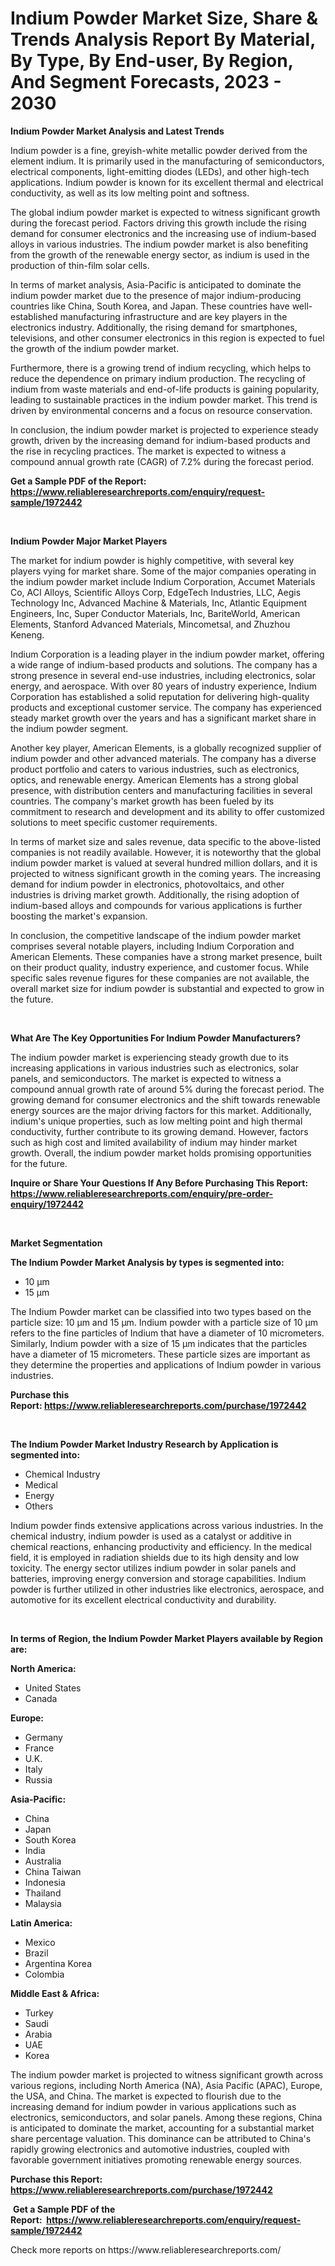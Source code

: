 <p><h1>Indium Powder Market Size, Share & Trends Analysis Report By Material, By Type, By End-user, By Region, And Segment Forecasts, 2023 - 2030</h1></p><p><strong>Indium Powder Market Analysis and Latest Trends</strong></p>
<p><p>Indium powder is a fine, greyish-white metallic powder derived from the element indium. It is primarily used in the manufacturing of semiconductors, electrical components, light-emitting diodes (LEDs), and other high-tech applications. Indium powder is known for its excellent thermal and electrical conductivity, as well as its low melting point and softness.</p><p>The global indium powder market is expected to witness significant growth during the forecast period. Factors driving this growth include the rising demand for consumer electronics and the increasing use of indium-based alloys in various industries. The indium powder market is also benefiting from the growth of the renewable energy sector, as indium is used in the production of thin-film solar cells.</p><p>In terms of market analysis, Asia-Pacific is anticipated to dominate the indium powder market due to the presence of major indium-producing countries like China, South Korea, and Japan. These countries have well-established manufacturing infrastructure and are key players in the electronics industry. Additionally, the rising demand for smartphones, televisions, and other consumer electronics in this region is expected to fuel the growth of the indium powder market.</p><p>Furthermore, there is a growing trend of indium recycling, which helps to reduce the dependence on primary indium production. The recycling of indium from waste materials and end-of-life products is gaining popularity, leading to sustainable practices in the indium powder market. This trend is driven by environmental concerns and a focus on resource conservation.</p><p>In conclusion, the indium powder market is projected to experience steady growth, driven by the increasing demand for indium-based products and the rise in recycling practices. The market is expected to witness a compound annual growth rate (CAGR) of 7.2% during the forecast period.</p></p>
<p><strong>Get a Sample PDF of the Report:&nbsp; <a href="https://www.reliableresearchreports.com/enquiry/request-sample/1972442">https://www.reliableresearchreports.com/enquiry/request-sample/1972442</a></strong></p>
<p>&nbsp;</p>
<p><strong>Indium Powder Major Market Players</strong></p>
<p><p>The market for indium powder is highly competitive, with several key players vying for market share. Some of the major companies operating in the indium powder market include Indium Corporation, Accumet Materials Co, ACI Alloys, Scientific Alloys Corp, EdgeTech Industries, LLC, Aegis Technology Inc, Advanced Machine & Materials, Inc, Atlantic Equipment Engineers, Inc, Super Conductor Materials, Inc, BariteWorld, American Elements, Stanford Advanced Materials, Mincometsal, and Zhuzhou Keneng.</p><p>Indium Corporation is a leading player in the indium powder market, offering a wide range of indium-based products and solutions. The company has a strong presence in several end-use industries, including electronics, solar energy, and aerospace. With over 80 years of industry experience, Indium Corporation has established a solid reputation for delivering high-quality products and exceptional customer service. The company has experienced steady market growth over the years and has a significant market share in the indium powder segment.</p><p>Another key player, American Elements, is a globally recognized supplier of indium powder and other advanced materials. The company has a diverse product portfolio and caters to various industries, such as electronics, optics, and renewable energy. American Elements has a strong global presence, with distribution centers and manufacturing facilities in several countries. The company's market growth has been fueled by its commitment to research and development and its ability to offer customized solutions to meet specific customer requirements.</p><p>In terms of market size and sales revenue, data specific to the above-listed companies is not readily available. However, it is noteworthy that the global indium powder market is valued at several hundred million dollars, and it is projected to witness significant growth in the coming years. The increasing demand for indium powder in electronics, photovoltaics, and other industries is driving market growth. Additionally, the rising adoption of indium-based alloys and compounds for various applications is further boosting the market's expansion.</p><p>In conclusion, the competitive landscape of the indium powder market comprises several notable players, including Indium Corporation and American Elements. These companies have a strong market presence, built on their product quality, industry experience, and customer focus. While specific sales revenue figures for these companies are not available, the overall market size for indium powder is substantial and expected to grow in the future.</p></p>
<p>&nbsp;</p>
<p><strong>What Are The Key Opportunities For Indium Powder Manufacturers?</strong></p>
<p><p>The indium powder market is experiencing steady growth due to its increasing applications in various industries such as electronics, solar panels, and semiconductors. The market is expected to witness a compound annual growth rate of around 5% during the forecast period. The growing demand for consumer electronics and the shift towards renewable energy sources are the major driving factors for this market. Additionally, indium's unique properties, such as low melting point and high thermal conductivity, further contribute to its growing demand. However, factors such as high cost and limited availability of indium may hinder market growth. Overall, the indium powder market holds promising opportunities for the future.</p></p>
<p><strong>Inquire or Share Your Questions If Any Before Purchasing This Report: <a href="https://www.reliableresearchreports.com/enquiry/pre-order-enquiry/1972442">https://www.reliableresearchreports.com/enquiry/pre-order-enquiry/1972442</a></strong></p>
<p>&nbsp;</p>
<p><strong>Market Segmentation</strong></p>
<p><strong>The Indium Powder Market Analysis by types is segmented into:</strong></p>
<p><ul><li>10 μm</li><li>15 μm</li></ul></p>
<p><p>The Indium Powder market can be classified into two types based on the particle size: 10 μm and 15 μm. Indium powder with a particle size of 10 μm refers to the fine particles of Indium that have a diameter of 10 micrometers. Similarly, Indium powder with a size of 15 μm indicates that the particles have a diameter of 15 micrometers. These particle sizes are important as they determine the properties and applications of Indium powder in various industries.</p></p>
<p><strong>Purchase this Report:&nbsp;<a href="https://www.reliableresearchreports.com/purchase/1972442">https://www.reliableresearchreports.com/purchase/1972442</a></strong></p>
<p>&nbsp;</p>
<p><strong>The Indium Powder Market Industry Research by Application is segmented into:</strong></p>
<p><ul><li>Chemical Industry</li><li>Medical</li><li>Energy</li><li>Others</li></ul></p>
<p><p>Indium powder finds extensive applications across various industries. In the chemical industry, indium powder is used as a catalyst or additive in chemical reactions, enhancing productivity and efficiency. In the medical field, it is employed in radiation shields due to its high density and low toxicity. The energy sector utilizes indium powder in solar panels and batteries, improving energy conversion and storage capabilities. Indium powder is further utilized in other industries like electronics, aerospace, and automotive for its excellent electrical conductivity and durability.</p></p>
<p>&nbsp;</p>
<p><strong>In terms of Region, the Indium Powder Market Players available by Region are:</strong></p>
<p>
    <p> <strong> North America: </strong>
        <ul>
            <li>United States</li>
            <li>Canada</li>
        </ul>
        </p> 
    <p> <strong> Europe: </strong>
        <ul>
            <li>Germany</li>
            <li>France</li>
            <li>U.K.</li>
            <li>Italy</li>
            <li>Russia</li>
        </ul>
        </p> 
    <p> <strong> Asia-Pacific: </strong>
        <ul>
            <li>China</li>
            <li>Japan</li>
            <li>South Korea</li>
            <li>India</li>
            <li>Australia</li>
            <li>China Taiwan</li>
            <li>Indonesia</li>
            <li>Thailand</li>
            <li>Malaysia</li>
        </ul>
        </p> 
    <p> <strong> Latin America: </strong>
        <ul>
            <li>Mexico</li>
            <li>Brazil</li>
            <li>Argentina Korea</li>
            <li>Colombia</li>
        </ul>
        </p> 
    <p> <strong> Middle East & Africa: </strong>
        <ul>
            <li>Turkey</li>
            <li>Saudi</li>
            <li>Arabia</li>
            <li>UAE</li>
            <li>Korea</li>
        </ul>
    </p>
    </p>
<p><p>The indium powder market is projected to witness significant growth across various regions, including North America (NA), Asia Pacific (APAC), Europe, the USA, and China. The market is expected to flourish due to the increasing demand for indium powder in various applications such as electronics, semiconductors, and solar panels. Among these regions, China is anticipated to dominate the market, accounting for a substantial market share percentage valuation. This dominance can be attributed to China's rapidly growing electronics and automotive industries, coupled with favorable government initiatives promoting renewable energy sources.</p></p>
<p><strong>Purchase this Report: <a href="https://www.reliableresearchreports.com/purchase/1972442">https://www.reliableresearchreports.com/purchase/1972442</a></strong></p>
<p>&nbsp;<strong>Get a Sample PDF of the Report:&nbsp;&nbsp;<a href="https://www.reliableresearchreports.com/enquiry/request-sample/1972442">https://www.reliableresearchreports.com/enquiry/request-sample/1972442</a></strong></p>
<p><strong></strong></p>
<p>Check more reports on https://www.reliableresearchreports.com/</p>